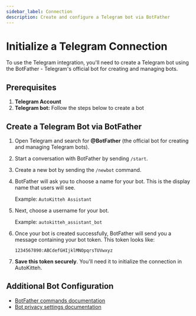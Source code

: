 ```yaml
---
sidebar_label: Connection
description: Create and configure a Telegram bot via BotFather
---
```


# Initialize a Telegram Connection

To use the Telegram integration, you'll need to create a Telegram bot using the BotFather - Telegram's official bot for creating and managing bots.

## Prerequisites

1. **Telegram Account**
2. **Telegram bot:** Follow the steps below to create a bot

## Create a Telegram Bot via BotFather

1. Open Telegram and search for **@BotFather** (the official bot for creating and managing Telegram bots).

2. Start a conversation with BotFather by sending `/start`.

3. Create a new bot by sending the `/newbot` command.

4. BotFather will ask you to choose a name for your bot. This is the display name that users will see.

   Example: `AutoKitteh Assistant`

5. Next, choose a username for your bot.

   Example: `autokitteh_assistant_bot`

6. Once your bot is created successfully, BotFather will send you a message containing your bot token. This token looks like:

   ```
   1234567890:ABCdefGHIjklMNOpqrsTUVwxyz
   ```

7. **Save this token securely**. You'll need it to initialize the connection in AutoKitteh.

## Additional Bot Configuration

- [BotFather commands documentation](https://core.telegram.org/bots/features#botfather-commands)
- [Bot privacy settings documentation](https://core.telegram.org/bots/features#privacy-mode)
